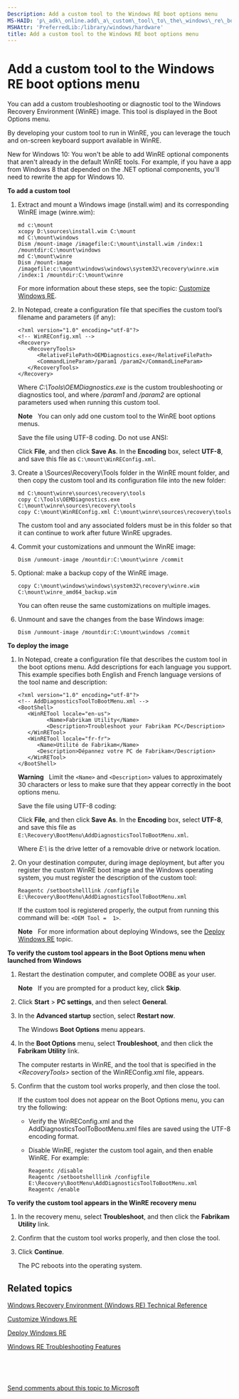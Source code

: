 ```yaml
---
Description: Add a custom tool to the Windows RE boot options menu
MS-HAID: 'p\_adk\_online.add\_a\_custom\_tool\_to\_the\_windows\_re\_boot\_options\_menu'
MSHAttr: 'PreferredLib:/library/windows/hardware'
title: Add a custom tool to the Windows RE boot options menu
---
```


# Add a custom tool to the Windows RE boot options menu

You can add a custom troubleshooting or diagnostic tool to the Windows Recovery Environment (WinRE) image. This tool is displayed in the Boot Options menu.

By developing your custom tool to run in WinRE, you can leverage the touch and on-screen keyboard support available in WinRE.

New for Windows 10: You won't be able to add WinRE optional components that aren't already in the default WinRE tools. For example, if you have a app from Windows 8 that depended on the .NET optional components, you'll need to rewrite the app for Windows 10.

**To add a custom tool**

1.  Extract and mount a Windows image (install.wim) and its corresponding WinRE image (winre.wim):

    ``` syntax
    md c:\mount
    xcopy D:\sources\install.wim C:\mount 
    md C:\mount\windows
    Dism /mount-image /imagefile:C:\mount\install.wim /index:1 /mountdir:C:\mount\windows 
    md C:\mount\winre 
    Dism /mount-image /imagefile:c:\mount\windows\windows\system32\recovery\winre.wim /index:1 /mountdir:C:\mount\winre
    ```

    For more information about these steps, see the topic: [Customize Windows RE](customize-windows-re.md).

2.  In Notepad, create a configuration file that specifies the custom tool’s filename and parameters (if any):

    ``` syntax
    <?xml version="1.0" encoding="utf-8"?>
    <!-- WinREConfig.xml -->
    <Recovery>
       <RecoveryTools>
          <RelativeFilePath>OEMDiagnostics.exe</RelativeFilePath>
          <CommandLineParam>/param1 /param2</CommandLineParam>
       </RecoveryTools>
    </Recovery>
    ```

    Where *C:\\Tools\\OEMDiagnostics.exe* is the custom troubleshooting or diagnostics tool, and where */param1* and */param2* are optional parameters used when running this custom tool.

    **Note**  
    You can only add one custom tool to the WinRE boot options menus.

    Save the file using UTF-8 coding. Do not use ANSI:

    Click **File**, and then click **Save As**. In the **Encoding** box, select **UTF-8**, and save this file as `C:\mount\WinREConfig.xml`.

3.  Create a \\Sources\\Recovery\\Tools folder in the WinRE mount folder, and then copy the custom tool and its configuration file into the new folder:

    ``` syntax
    md C:\mount\winre\sources\recovery\tools
    copy C:\Tools\OEMDiagnostics.exe C:\mount\winre\sources\recovery\tools
    copy C:\mount\WinREConfig.xml C:\mount\winre\sources\recovery\tools
    ```

    The custom tool and any associated folders must be in this folder so that it can continue to work after future WinRE upgrades.

4.  Commit your customizations and unmount the WinRE image:

    ``` syntax
    Dism /unmount-image /mountdir:C:\mount\winre /commit
    ```

5.  Optional: make a backup copy of the WinRE image.

    ``` syntax
    copy C:\mount\windows\windows\system32\recovery\winre.wim C:\mount\winre_amd64_backup.wim
    ```

    You can often reuse the same customizations on multiple images.

6.  Unmount and save the changes from the base Windows image:

    ``` syntax
    Dism /unmount-image /mountdir:C:\mount\windows /commit
    ```

**To deploy the image**

1.  In Notepad, create a configuration file that describes the custom tool in the boot options menu. Add descriptions for each language you support. This example specifies both English and French language versions of the tool name and description:

    ``` syntax
    <?xml version="1.0" encoding="utf-8"?>
    <!-- AddDiagnosticsToolToBootMenu.xml -->
    <BootShell>
       <WinRETool locale="en-us">
             <Name>Fabrikam Utility</Name>
             <Description>Troubleshoot your Fabrikam PC</Description>
       </WinRETool>
       <WinRETool locale="fr-fr">
          <Name>Utilité de Fabrikam</Name>
          <Description>Dépannez votre PC de Fabrikam</Description>
       </WinRETool>
    </BootShell>
    ```

    **Warning**  
    Limit the `<Name>` and `<Description>` values to approximately 30 characters or less to make sure that they appear correctly in the boot options menu.

    Save the file using UTF-8 coding:

    Click **File**, and then click **Save As**. In the **Encoding** box, select **UTF-8**, and save this file as `E:\Recovery\BootMenu\AddDiagnosticsToolToBootMenu.xml`.

    Where *E:\\* is the drive letter of a removable drive or network location.

2.  On your destination computer, during image deployment, but after you register the custom WinRE boot image and the Windows operating system, you must register the description of the custom tool:

    ``` syntax
    Reagentc /setbootshelllink /configfile E:\Recovery\BootMenu\AddDiagnosticsToolToBootMenu.xml
    ```

    If the custom tool is registered properly, the output from running this command will be: `<OEM Tool =  1>`.

    **Note**  
    For more information about deploying Windows, see the [Deploy Windows RE](deploy-windows-re.md) topic.

**To verify the custom tool appears in the Boot Options menu when launched from Windows**

1.  Restart the destination computer, and complete OOBE as your user.

    **Note**  
    If you are prompted for a product key, click **Skip**.   

2.  Click **Start** &gt; **PC settings**, and then select **General**.

3.  In the **Advanced startup** section, select **Restart now**.

    The Windows **Boot Options** menu appears.

4.  In the **Boot Options** menu, select **Troubleshoot**, and then click the **Fabrikam Utility** link.

    The computer restarts in WinRE, and the tool that is specified in the *&lt;RecoveryTools&gt;* section of the WinREConfig.xml file, appears.

5.  Confirm that the custom tool works properly, and then close the tool.

    If the custom tool does not appear on the Boot Options menu, you can try the following:

    -   Verify the WinREConfig.xml and the AddDiagnosticsToolToBootMenu.xml files are saved using the UTF-8 encoding format.

    -   Disable WinRE, register the custom tool again, and then enable WinRE. For example:

        ``` syntax
        Reagentc /disable 
        Reagentc /setbootshelllink /configfile E:\Recovery\BootMenu\AddDiagnosticsToolToBootMenu.xml
        Reagentc /enable
        ```
**To verify the custom tool appears in the WinRE recovery menu**

1.  In the recovery menu, select **Troubleshoot**, and then click the **Fabrikam Utility** link.

2.  Confirm that the custom tool works properly, and then close the tool.

3.  Click **Continue**.

    The PC reboots into the operating system.

## <span id="related_topics"></span>Related topics


[Windows Recovery Environment (Windows RE) Technical Reference](windows-recovery-environment--windows-re--technical-reference.md)

[Customize Windows RE](customize-windows-re.md)

[Deploy Windows RE](deploy-windows-re.md)

[Windows RE Troubleshooting Features](windows-re-troubleshooting-features.md)

 

 

[Send comments about this topic to Microsoft](mailto:wsddocfb@microsoft.com?subject=Documentation%20feedback%20%5Bp_adk_online\p_adk_online%5D:%20Add%20a%20custom%20tool%20to%20the%20Windows%20RE%20boot%20options%20menu%20%20RELEASE:%20%284/11/2016%29&body=%0A%0APRIVACY%20STATEMENT%0A%0AWe%20use%20your%20feedback%20to%20improve%20the%20documentation.%20We%20don't%20use%20your%20email%20address%20for%20any%20other%20purpose,%20and%20we'll%20remove%20your%20email%20address%20from%20our%20system%20after%20the%20issue%20that%20you're%20reporting%20is%20fixed.%20While%20we're%20working%20to%20fix%20this%20issue,%20we%20might%20send%20you%20an%20email%20message%20to%20ask%20for%20more%20info.%20Later,%20we%20might%20also%20send%20you%20an%20email%20message%20to%20let%20you%20know%20that%20we've%20addressed%20your%20feedback.%0A%0AFor%20more%20info%20about%20Microsoft's%20privacy%20policy,%20see%20http://privacy.microsoft.com/default.aspx. "Send comments about this topic to Microsoft")




